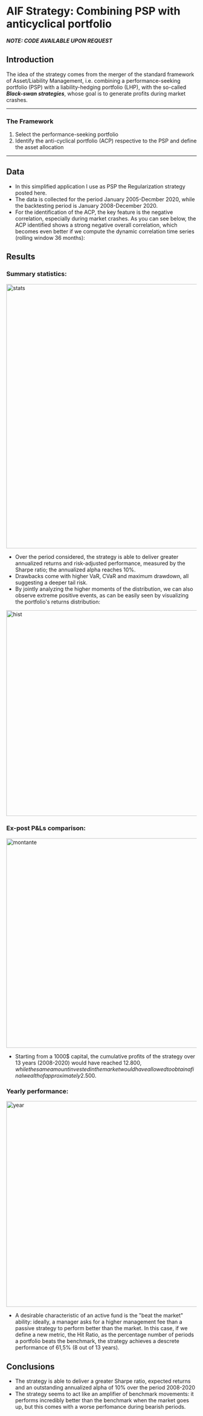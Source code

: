 # AIF Strategy: Combining PSP with anticyclical portfolio

***NOTE: CODE AVAILABLE UPON REQUEST***

## Introduction 
The idea of the strategy comes from the merger of the standard framework of Asset/Liability Management, i.e. combining a performance-seeking portfolio (PSP) with a liability-hedging portfolio (LHP), with the so-called ***Black-swan strategies***, whose goal is to generate profits during market crashes.

---

### The Framework

1. Select the performance-seeking portfolio
2. Identify the anti-cyclical portfolio (ACP) respective to the PSP and define the asset allocation

---

## Data

* In this simplified application I use as PSP the Regularization strategy posted here.
* The data is collected for the period January 2005-Decmber 2020, while the backtesting period is January 2008-December 2020. 
* For the identification of the ACP, the key feature is the negative correlation, especially during market crashes.
As you can see below, the ACP identified shows a strong negative overall correlation, which becomes even better if we compute the dynamic correlation time series (rolling window 36 months):



## Results

### Summary statistics:

<img width="700" alt="stats" src="https://user-images.githubusercontent.com/78954578/130258428-314762dc-f3e7-410b-a72a-f84aa90025b9.png">

* Over the period considered, the strategy is able to deliver greater annualized returns and risk-adjusted performance, measured by the Sharpe ratio; the annualized alpha reaches 10%.
* Drawbacks come with higher VaR, CVaR and maximum drawdown, all suggesting a deeper tail risk.
* By jointly analyzing the higher moments of the distribution, we can also observe extreme positive events, as can be easily seen by visualizing the portfolio's returns distribution:

<img width="545" alt="hist" src="https://user-images.githubusercontent.com/78954578/130271762-ffb773e2-d828-46bd-bcd3-55cc48edcdcf.png">

### Ex-post P&Ls comparison:

<img width="555" alt="montante" src="https://user-images.githubusercontent.com/78954578/130251583-e901ccbc-b72f-4090-8430-0c3e1421b949.png">

* Starting from a 1000$ capital, the cumulative profits of the strategy over 13 years (2008-2020) would have reached 12.800$, while the same amount invested in the market would have allowed to obtain a final wealth of approximately 2.500$.

### Yearly performance:

<img width="545" alt="year" src="https://user-images.githubusercontent.com/78954578/130251990-df796db4-070b-48e3-8298-f83f7ec28dd6.png">

* A desirable characteristic of an active fund is the "beat the market" ability: ideally, a manager asks for a higher management fee than a passive strategy to perform better than the market. In this case, if we define a new metric, the Hit Ratio, as the percentage number of periods a portfolio beats the benchmark, the strategy achieves a descrete performance of 61,5% (8 out of 13 years).


## Conclusions

* The strategy is able to deliver a greater Sharpe ratio, expected returns and an outstanding annualized alpha of 10% over the period 2008-2020
* The strategy seems to act like an amplifier of benchmark movements: it performs incredibly better than the benchmark when the market goes up, but this comes with a worse perfomance during bearish periods.
